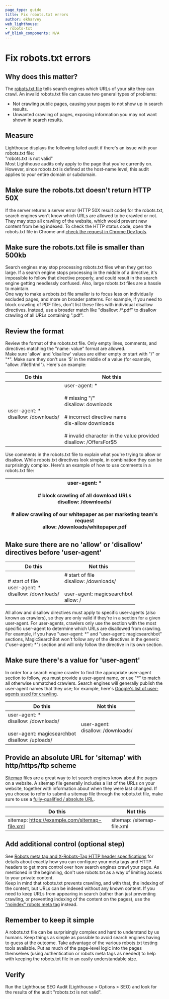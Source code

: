 ```yaml
---
page_type: guide
title: Fix robots.txt errors
author: ekharvey
web_lighthouse:
- robots-txt
wf_blink_components: N/A
---
```


# Fix robots.txt errors

## Why does this matter?

The [robots.txt file](https://developers.google.com/search/reference/robots_txt)
tells search engines which URLs of your site they can crawl. An invalid
robots.txt file can cause two general types of problems:

+  Not crawling public pages, causing your pages to not show up in search
    results.
+  Unwanted crawling of pages, exposing information you may not want shown
    in search results.

## Measure

Lighthouse displays the following failed audit if there's an issue with your
robots.txt file:  
"robots.txt is not valid"  
Most Lighthouse audits only apply to the page that you're currently on. However,
since robots.txt is defined at the host-name level, this audit applies to your
entire domain or subdomain.

## Make sure the robots.txt doesn't return HTTP 50X

If the server returns a server error (HTTP 50X result code) for the robots.txt,
search engines won't know which URLs are allowed to be crawled or not. They may
stop all crawling of the website, which would prevent new content from being
indexed. To check the HTTP status code, open the robots.txt file in Chrome and
[check the request in Chrome DevTools](https://developers.google.com/web/tools/chrome-devtools/network-performance/reference#analyze).

## Make sure the robots.txt file is smaller than 500kb

Search engines may stop processing robots.txt files when they get too large. If
a search engine stops processing in the middle of a directive, it's impossible
to follow that directive properly, and could result in the search engine getting
needlessly confused. Also, large robots.txt files are a hassle to maintain.  
One way to make a robots.txt file smaller is to focus less on individually
excluded pages, and more on broader patterns. For example, if you need to block
crawling of PDF files, don't list these files with individual disallow
directives. Instead, use a broader match like "disallow: /*.pdf" to disallow
crawling of all URLs containing ".pdf".

## Review the format

Review the format of the robots.txt file. Only empty lines, comments, and
directives matching the "name: value" format are allowed.   
Make sure 'allow' and 'disallow' values are either empty or start with "/" or
"*". Make sure they don't use '$' in the middle of a value (for example, "allow:
/file$html"). Here's an example:

<table>
<thead>
<tr>
<th><strong>Do this</strong></th>
<th><strong>Not this</strong></th>
</tr>
</thead>
<tbody>
<tr>
<td>user-agent: *<br>
disallow: /downloads/</td>
<td>user-agent: *<br>
<br>
# missing "/"<br>
disallow: downloads<br>
<br>
# incorrect directive name<br>
dis-allow downloads<br>
<br>
# invalid character in the value provided<br>
disallow: /OffersFor$5</td>
</tr>
</tbody>
</table>

Use comments in the robots.txt file to explain what you're trying to allow or
disallow. While robots.txt directives look simple, in combination they can be
surprisingly complex.  Here's an example of how to use comments in a robots.txt
file:

<table>
<thead>
<tr>
<th>user-agent: *<br>
<br>
# block crawling of all download URLs<br>
disallow: /downloads/<br>
<br>
# allow crawling of our whitepaper as per marketing team's request<br>
allow: /downloads/whitepaper.pdf</th>
</tr>
</thead>
<tbody>
</tbody>
</table>

## Make sure there are no 'allow' or 'disallow' directives before 'user-agent'

<table>
<thead>
<tr>
<th><strong>Do this</strong></th>
<th><strong>Not this</strong></th>
</tr>
</thead>
<tbody>
<tr>
<td># start of file<br>
user-agent: *<br>
disallow: /downloads/</td>
<td># start of file<br>
disallow: /downloads/<br>
<br>
user-agent: magicsearchbot<br>
allow: /</td>
</tr>
</tbody>
</table>

All allow and disallow directives must apply to specific user-agents (also known
as crawlers), so they are only valid if they're in a section for a given
user-agent. For user-agents, crawlers only use the section with the most
specific user-agent to determine which URLs are disallowed from crawling. For
example, if you have "user-agent: *" and "user-agent: magicsearchbot" sections,
MagicSearchBot won't follow any of the directives in the generic ("user-agent:
*") section and will only follow the directive in its own section.  

## Make sure there's a value for 'user-agent'

In order for a search engine crawler to find the appropriate user-agent section
to follow, you must provide a user-agent name, or use "*" to match all otherwise
unmatched crawlers. Search engines will generally publish the user-agent names
that they use; for example, here's
[Google's list of user-agents used for crawling](https://support.google.com/webmasters/answer/1061943).

<table>
<thead>
<tr>
<th><strong>Do this</strong></th>
<th><strong>Not this</strong></th>
</tr>
</thead>
<tbody>
<tr>
<td>user-agent: *<br>
disallow: /downloads/<br>
<br>
user-agent: magicsearchbot<br>
disallow: /uploads/</td>
<td>user-agent:<br>
disallow: /downloads/</td>
</tr>
</tbody>
</table>

## Provide an absolute URL for 'sitemap' with http/https/ftp scheme

[Sitemap](https://sitemaps.org/) files are a great way to let search engines
know about the pages on a website. A sitemap file generally includes a list of
the URLs on your website, together with information about when they were last
changed. If you choose to refer to submit a sitemap file through the robots.txt
file, make sure to use a [fully-qualified / absolute
URL](https://tools.ietf.org/html/rfc3986#page-27). 

<table>
<thead>
<tr>
<th><strong>Do this</strong></th>
<th><strong>Not this</strong></th>
</tr>
</thead>
<tbody>
<tr>
<td>sitemap: <a
href="https://example.com/sitemap-file.xml">https://example.com/sitemap-file.xml</a></td>
<td>sitemap: /sitemap-file.xml</td>
</tr>
</tbody>
</table>

## Add additional control (optional step)

See
[Robots meta tag and X-Robots-Tag HTTP header specifications](https://developers.google.com/search/reference/robots_meta_tag)
for details about exactly how you can configure your meta tags and HTTP headers
to get more control over how search engines crawl your page. As mentioned in the
beginning, don't use robots.txt as a way of limiting access to your private
content.   
Keep in mind that robots.txt prevents crawling, and with that, the indexing of
the content, but URLs can be indexed without any known content. If you need to
keep URLs from appearing in search (rather than just preventing crawling, or
preventing indexing of the content on the pages), use the
["noindex" robots meta tag](https://developers.google.com/search/reference/robots_meta_tag)
instead. 

## Remember to keep it simple

A robots.txt file can be surprisingly complex and hard to understand by us
humans. Keep things as simple as possible to avoid search engines having to
guess at the outcome. Take advantage of the various robots.txt testing tools
available. Put as much of the page-level logic into the pages themselves (using
authentication or robots meta tags as needed) to help with keeping the
robots.txt file in an easily understandable size. 

## Verify

Run the Lighthouse SEO Audit (Lighthouse > Options > SEO) and look for the
results of the audit "robots.txt is not valid".